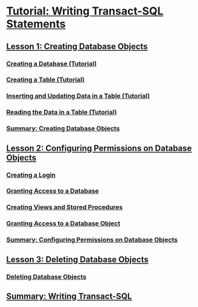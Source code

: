 # [Tutorial: Writing Transact-SQL Statements](tutorial-writing-transact-sql-statements.md)
## [Lesson 1: Creating Database Objects](lesson-1-creating-database-objects.md)
### [Creating a Database (Tutorial)](lesson-1-1-creating-a-database.md)
### [Creating a Table (Tutorial)](lesson-1-2-creating-a-table.md)
### [Inserting and Updating Data in a Table (Tutorial)](lesson-1-3-inserting-and-updating-data-in-a-table.md)
### [Reading the Data in a Table (Tutorial)](lesson-1-4-reading-the-data-in-a-table.md)
### [Summary: Creating Database Objects](lesson-1-5-summary-creating-database-objects.md)
## [Lesson 2: Configuring Permissions on Database Objects](lesson-2-configuring-permissions-on-database-objects.md)
### [Creating a Login](lesson-2-1-creating-a-login.md)
### [Granting Access to a Database](lesson-2-2-granting-access-to-a-database.md)
### [Creating Views and Stored Procedures](lesson-2-3-creating-views-and-stored-procedures.md)
### [Granting Access to a Database Object](lesson-2-4-granting-access-to-a-database-object.md)
### [Summary: Configuring Permissions on Database Objects](lesson-2-5-summary-configuring-permissions-on-database-objects.md)
## [Lesson 3: Deleting Database Objects](lesson-3-1-deleting-database-objects.md)
### [Deleting Database Objects](lesson-3-deleting-database-objects.md)
## [Summary: Writing Transact-SQL](../tutorials/summary-writing-transact-sql.md)

